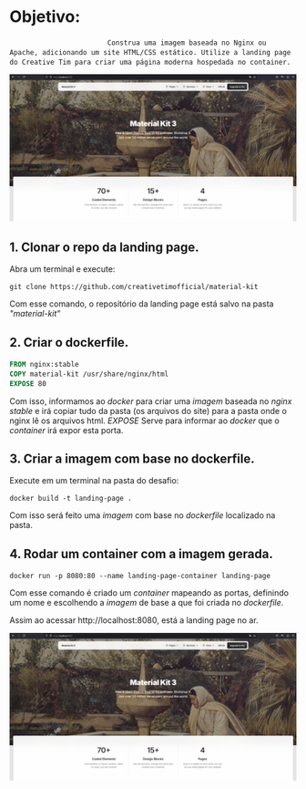 # Objetivo:

`                        Construa uma imagem baseada no Nginx ou Apache, adicionando um site HTML/CSS estático. Utilize a landing page do Creative Tim para criar uma página moderna hospedada no container.`

![visão geral do desafio](/exerc09/visao-geral.png)

## 1. Clonar o repo da landing page.

Abra um terminal e execute:

```
git clone https://github.com/creativetimofficial/material-kit
```

Com esse comando, o repositório da landing page está salvo na pasta _"material-kit"_

## 2. Criar o dockerfile.

```dockerfile
FROM nginx:stable
COPY material-kit /usr/share/nginx/html
EXPOSE 80
```

Com isso, informamos ao _docker_ para criar uma _imagem_ baseada no _nginx_ _stable_ e irá copiar tudo da pasta (os arquivos do site) para a pasta onde o nginx lê os arquivos html. _EXPOSE_ Serve para informar ao _docker_ que o _container_ irá expor esta porta.

## 3. Criar a imagem com base no dockerfile.

Execute em um terminal na pasta do desafio:

```docker
docker build -t landing-page .
```

Com isso será feito uma _imagem_ com base no _dockerfile_ localizado na pasta.

## 4. Rodar um container com a imagem gerada.

```docker
docker run -p 8080:80 --name landing-page-container landing-page
```

Com esse comando é criado um _container_ mapeando as portas, definindo um nome e escolhendo a _imagem_ de base a que foi criada no _dockerfile_.

Assim ao acessar http://localhost:8080, está a landing page no ar.

![visão geral do desafio](/exerc09/visao-geral.png)
